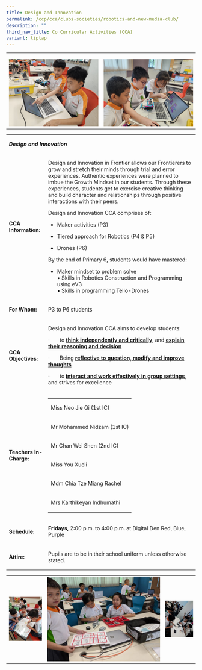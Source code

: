 ```yaml
---
title: Design and Innovation
permalink: /ccp/cca/clubs-societies/robotics-and-new-media-club/
description: ""
third_nav_title: Co Curricular Activities (CCA)
variant: tiptap
---
```

<table style="minWidth: 50px">
<colgroup>
<col>
<col>
</colgroup>
<tbody>
<tr>
<td rowspan="1" colspan="1">
<p></p>
<div class="isomer-image-wrapper">
<img style="width: 100%" height="auto" width="100%" alt="1" src="/images/CCA/DESIGN/Pic_1.jpg">
</div>
</td>
<td rowspan="1" colspan="1">
<p></p>
<div class="isomer-image-wrapper">
<img style="width: 100%" height="auto" width="100%" alt="2" src="/images/CCA/DESIGN/Pic_2.jpg">
</div>
</td>
</tr>
</tbody>
</table>
<table style="minWidth: 50px">
<colgroup>
<col>
<col>
</colgroup>
<tbody>
<tr>
<td rowspan="1" colspan="2">
<p><strong><em>Design and Innovation</em></strong>
</p>
</td>
</tr>
<tr>
<td rowspan="1" colspan="1">
<p><strong>CCA Information:</strong>
</p>
</td>
<td rowspan="1" colspan="1">
<p>Design and Innovation in Frontier allows our Frontierers to grow and stretch
their minds through trial and error experiences. Authentic experiences
were planned to imbue the Growth Mindset in our students. Through these
experiences, students get to exercise creative thinking and build character
and relationships through positive interactions with their peers.</p>
<p>Design and Innovation CCA comprises of:</p>
<ul data-tight="true" class="tight">
<li>
<p>Maker activities (P3)</p>
</li>
<li>
<p>Tiered approach for Robotics (P4 &amp; P5)</p>
</li>
<li>
<p>Drones (P6)</p>
</li>
</ul>
<p>By the end of Primary 6, students would have mastered:</p>
<ul data-tight="true" class="tight">
<li>
<p>Maker mindset to problem solve
<br>• Skills in Robotics Construction and Programming using eV3
<br>• Skills in programming Tello-Drones</p>
</li>
</ul>
</td>
</tr>
<tr>
<td rowspan="1" colspan="1">
<p><strong>For Whom:</strong>
</p>
</td>
<td rowspan="1" colspan="1">
<p>P3 to P6 students</p>
</td>
</tr>
<tr>
<td rowspan="1" colspan="1">
<p><strong>CCA Objectives:</strong>
</p>
</td>
<td rowspan="1" colspan="1">
<p>Design and Innovation CCA aims to develop students:</p>
<p>·&nbsp;&nbsp;&nbsp;&nbsp;&nbsp;&nbsp; to <strong><u>think independently and critically</u></strong>,
and <strong><u>explain their reasoning and decision</u></strong>
</p>
<p>·&nbsp;&nbsp;&nbsp;&nbsp;&nbsp;&nbsp; Being <strong><u>reflective to question, modify and improve thoughts</u></strong>
</p>
<p>·&nbsp;&nbsp;&nbsp;&nbsp;&nbsp;&nbsp; to <strong><u>interact and work effectively in group settings</u></strong>,
and strives for excellence</p>
</td>
</tr>
<tr>
<td rowspan="1" colspan="1">
<p><strong>Teachers In-Charge:</strong>
</p>
</td>
<td rowspan="1" colspan="1">
<table style="minWidth: 25px">
<colgroup>
<col>
</colgroup>
<tbody>
<tr>
<td rowspan="1" colspan="1">
<p>Miss Neo Jie Qi (1st&nbsp;IC)</p>
</td>
</tr>
<tr>
<td rowspan="1" colspan="1">
<p>Mr Mohammed Nidzam (1st&nbsp;IC)</p>
</td>
</tr>
<tr>
<td rowspan="1" colspan="1">
<p>Mr Chan Wei Shen (2nd IC)</p>
</td>
</tr>
<tr>
<td rowspan="1" colspan="1">
<p>Miss You Xueli</p>
</td>
</tr>
<tr>
<td rowspan="1" colspan="1">
<p>Mdm Chia Tze Miang Rachel</p>
</td>
</tr>
<tr>
<td rowspan="1" colspan="1">
<p>Mrs Karthikeyan Indhumathi</p>
</td>
</tr>
</tbody>
</table>
</td>
</tr>
<tr>
<td rowspan="1" colspan="1">
<p><strong>Schedule:</strong>
</p>
</td>
<td rowspan="1" colspan="1">
<p><strong>Fridays,</strong> 2:00 p.m. to 4:00 p.m. at Digital Den Red, Blue,
Purple</p>
</td>
</tr>
<tr>
<td rowspan="1" colspan="1">
<p><strong>Attire:</strong>
</p>
</td>
<td rowspan="1" colspan="1">
<p>Pupils are to be in their school uniform unless otherwise stated.</p>
</td>
</tr>
</tbody>
</table>
<table style="minWidth: 75px">
<colgroup>
<col>
<col>
<col>
</colgroup>
<tbody>
<tr>
<td rowspan="1" colspan="1">
<div class="isomer-image-wrapper">
<img style="width: 100%" height="auto" width="100%" src="/images/di1.jpg">
</div>
</td>
<td rowspan="1" colspan="1">
<div class="isomer-image-wrapper">
<img style="width: 100%" height="auto" width="100%" src="/images/di2.jpg">
</div>
</td>
<td rowspan="1" colspan="1">
<div class="isomer-image-wrapper">
<img style="width: 100%" height="auto" width="100%" src="/images/di3.jpg">
</div>
</td>
</tr>
</tbody>
</table>
<p></p>